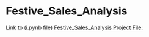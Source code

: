 # Festive_Sales_Analysis


Link to (i.pynb file) <a href="https://colab.research.google.com/drive/1j57XU8a30TrV9gWDvle08W-Ld-LZIhp4?usp=sharing">Festive_Sales_Analysis Project File:</a>
